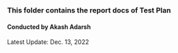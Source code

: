 ### This folder contains the report docs of Test Plan
#### Conducted by Akash Adarsh
Latest Update: Dec. 13, 2022
